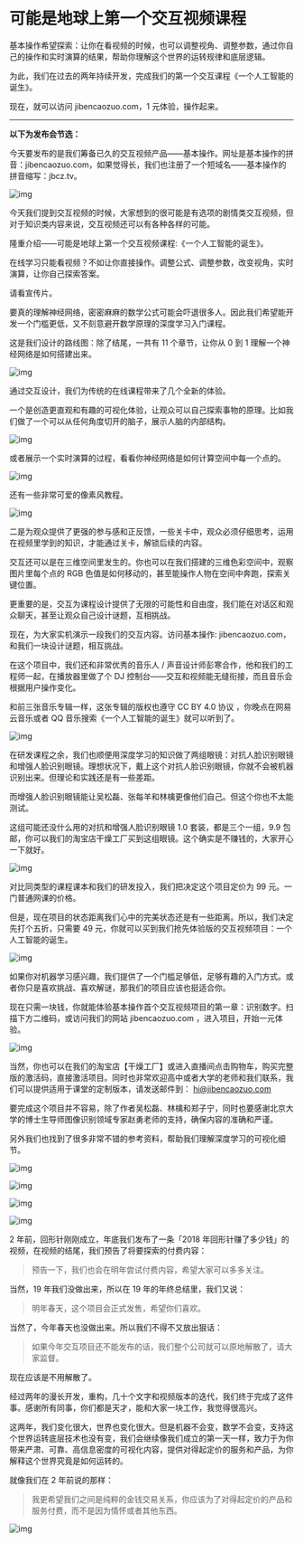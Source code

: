 # 可能是地球上第一个交互视频课程

基本操作希望探索：让你在看视频的时候，也可以调整视角、调整参数，通过你自己的操作和实时演算的结果，帮助你理解这个世界的运转规律和底层逻辑。



为此，我们在过去的两年持续开发，完成我们的第一个交互课程《一个人工智能的诞生》。



现在，就可以访问 jibencaozuo.com，1 元体验，操作起来。



------



**以下为发布会节选：**



今天要发布的是我们筹备已久的交互视频产品——基本操作。网址是基本操作的拼音：jibencaozuo.com，如果觉得长，我们也注册了一个短域名——基本操作的拼音缩写：jbcz.tv。



![img](https://mmbiz.qpic.cn/mmbiz_gif/OqGIko5qXae1FX8UXKuIsj2yBXBJw00DKgdXv9AZy2QarYhfMFRyDS1H4Yc0RZCUibaJE2srEeaaWoEf6lASAbA/640?wx_fmt=gif)



今天我们提到交互视频的时候，大家想到的很可能是有选项的剧情类交互视频，但对于知识类内容来说，交互视频还可以有各种各样的可能。



隆重介绍——可能是地球上第一个交互视频课程:《一个人工智能的诞生》。



在线学习只能看视频？不如让你直接操作。调整公式、调整参数，改变视角，实时演算，让你自己探索答案。



请看宣传片。



要真的理解神经网络，密密麻麻的数学公式可能会吓退很多人。因此我们希望能开发一个门槛更低，又不刻意避开数学原理的深度学习入门课程。



这是我们设计的路线图：除了结尾，一共有 11 个章节，让你从 0 到 1 理解一个神经网络是如何搭建出来。



![img](https://mmbiz.qpic.cn/mmbiz_png/OqGIko5qXae1FX8UXKuIsj2yBXBJw00DzTgILuqmYaIBibzQicGeIia3oWiafjQ1db2xxTxjwn8YUfPbIm5iau6IGIg/640?wx_fmt=png)



通过交互设计，我们为传统的在线课程带来了几个全新的体验。



一个是创造更直观和有趣的可视化体验，让观众可以自己探索事物的原理。比如我们做了一个可以从任何角度切开的脑子，展示人脑的内部结构。



![img](https://mmbiz.qpic.cn/mmbiz_gif/OqGIko5qXae1FX8UXKuIsj2yBXBJw00DAwRoKCiaJeGGekhuiaicTwWuH95od55dEUUyhJWLQYFibUgBYibKCFOQL2A/640?wx_fmt=gif)



或者展示一个实时演算的过程，看看你神经网络是如何计算空间中每一个点的。



![img](https://mmbiz.qpic.cn/mmbiz_gif/OqGIko5qXae1FX8UXKuIsj2yBXBJw00DdpibQQo1TaDZU38sFFwtmV6fu3RNqZiaUdTnIHXvtfibBGjPZLa68OJrg/640?wx_fmt=gif)



还有一些非常可爱的像素风教程。



![img](https://mmbiz.qpic.cn/mmbiz_gif/OqGIko5qXae1FX8UXKuIsj2yBXBJw00DXjEupAnUmvY9k0GRTcIEESLH0icU5gGyicBtYric1d2kVpvia3SMmTSvPQ/640?wx_fmt=gif)



二是为观众提供了更强的参与感和正反馈，一些关卡中，观众必须仔细思考，运用在视频里学到的知识，才能通过关卡，解锁后续的内容。



交互还可以是在三维空间里发生的。你也可以在我们搭建的三维色彩空间中，观察图片里每个点的 RGB 色值是如何移动的，甚至能操作人物在空间中奔跑，探索关键位置。



更重要的是，交互为课程设计提供了无限的可能性和自由度，我们能在对话区和观众聊天，甚至让观众自己设计谜题，互相挑战。



现在，为大家实机演示一段我们的交互内容。访问基本操作: jibencaozuo.com，和我们一块设计谜题，相互挑战。







在这个项目中，我们还和非常优秀的音乐人 / 声音设计师彭寒合作，他和我们的工程师一起，在播放器里做了个 DJ 控制台——交互和视频能无缝衔接，而且音乐会根据用户操作变化。



和前三张音乐专辑一样，这张专辑的版权也遵守 CC BY 4.0 协议 ，你晚点在网易云音乐或者 QQ 音乐搜索《一个人工智能的诞生》就可以听到了。



![img](https://mmbiz.qpic.cn/mmbiz_png/OqGIko5qXae1FX8UXKuIsj2yBXBJw00DAV393qV5xQnP8qTGNgteFQ07cialV9EJFFianyxLibCbY2VR0YqpqiceGw/640?wx_fmt=png)



在研发课程之余，我们也顺便用深度学习的知识做了两组眼镜：对抗人脸识别眼镜和增强人脸识别眼镜。理想状况下，戴上这个对抗人脸识别眼镜，你就不会被机器识别出来。但理论和实践还是有一些差距。



而增强人脸识别眼镜能让吴松磊、张每羊和林檎更像他们自己。但这个你也不太能测试。



这组可能还没什么用的对抗和增强人脸识别眼镜 1.0 套装，都是三个一组，9.9 包邮，你可以我们的淘宝店干燥工厂买到这组眼镜。这个确实是不赚钱的，大家开心一下就好。



![img](https://mmbiz.qpic.cn/mmbiz_png/OqGIko5qXae1FX8UXKuIsj2yBXBJw00D8cWFfFA8TNUXDhOia3HCQDmEUHPic7lEdjsqRDE2ZuYjnHUeEcWmJJ4g/640?wx_fmt=png)



对比同类型的课程课本和我们的研发投入，我们把决定这个项目定价为 99 元。一门普通网课的价格。



但是，现在项目的状态距离我们心中的完美状态还是有一些距离。所以，我们决定先打个五折，只需要 49 元，你就可以买到我们抢先体验版的交互视频项目：一个人工智能的诞生。



![img](https://mmbiz.qpic.cn/mmbiz_png/OqGIko5qXae1FX8UXKuIsj2yBXBJw00D7UbDwPNHqV0ysKiaWRCvrAkNvgmAy9FA7Pt61b24qOShrWyKE7yfyrg/640?wx_fmt=png)



如果你对机器学习感兴趣，我们提供了一个门槛足够低，足够有趣的入门方式。或者你只是喜欢挑战、喜欢解谜，那我们的项目应该也挺适合你。



现在只需一块钱，你就能体验基本操作首个交互视频项目的第一章：识别数字。扫描下方二维码，或访问我们的网站 jibencaozuo.com ，进入项目，开始一元体验。 



![img](https://mmbiz.qpic.cn/mmbiz_gif/OqGIko5qXae1FX8UXKuIsj2yBXBJw00DXMSALtnwCV0TvvUqfMIOyoBBDiaUh4uc8E0OQdkLVcjshSo25ia6NCeg/640?wx_fmt=gif)



当然，你也可以在我们的淘宝店【干燥工厂】或进入直播间点击购物车，购买完整版的激活码，直接激活项目。同时也非常欢迎高中或者大学的老师和我们联系，我们可以提供适用于课堂的定制版本，请发送邮件到： hi@jibencaozuo.com



要完成这个项目并不容易，除了作者吴松磊、林檎和郑子宁，同时也要感谢北京大学的博士生导师图像识别领域专家赵勇老师的支持，确保内容的准确和严谨。



另外我们也找到了很多非常不错的参考资料，帮助我们理解深度学习的可视化细节。



![img](https://mmbiz.qpic.cn/mmbiz_png/OqGIko5qXae1FX8UXKuIsj2yBXBJw00DBjoeZvGQEptTnCMIsY5bdSzsAdlicdthWTPxhdrgrJkXKaEq8Ivs6Gg/640?wx_fmt=png)

![img](https://mmbiz.qpic.cn/mmbiz_png/OqGIko5qXae1FX8UXKuIsj2yBXBJw00DL7Ikjnonn9TmiaGcGvZd5UmsWiaAZefshS4HShKdfEg2PIIafYiahjUlA/640?wx_fmt=png)

![img](https://mmbiz.qpic.cn/mmbiz_png/OqGIko5qXae1FX8UXKuIsj2yBXBJw00D8I9bMiaV41Ft0VAFTQqeTaFXlITJDxLMOicuDlvTIoicDuRe8OWC8CSDw/640?wx_fmt=png)

![img](https://mmbiz.qpic.cn/mmbiz_png/OqGIko5qXae1FX8UXKuIsj2yBXBJw00Dexto0MTArA5AUvefDosdCTVI5Y3sA4QcUGricaDRFGXL5LjBT9YhP3w/640?wx_fmt=png)



2 年前，回形针刚刚成立，年底我们发布了一条「2018 年回形针赚了多少钱」的视频，在视频的结尾，我们预告了将要探索的付费内容： 

> 预告一下，我们也会在明年尝试付费内容，希望大家可以多多关注。



当然，19 年我们没做出来，所以在 19 年的年终总结里，我们又说：

> 明年春天，这个项目会正式发售，希望你们喜欢。



当然了，今年春天也没做出来。所以我们不得不又放出狠话：

> 如果今年交互项目还不能发布的话，我们整个公司就可以原地解散了，请大家监督。

 

现在应该是不用解散了。 



经过两年的漫长开发，重构，几十个文字和视频版本的迭代，我们终于完成了这件事。感谢所有同事，你们都是天才，能和大家一块工作，我觉得很高兴。



这两年，我们变化很大，世界也变化很大。但是机器不会变，数学不会变，支持这个世界运转底层技术也没有变，我们会继续像我们成立的第一天一样，致力于为你带来严肃、可靠、高信息密度的可视化内容，提供对得起定价的服务和产品，为你解释这个世界究竟是如何运转的。



就像我们在 2 年前说的那样：



> 我更希望我们之间是纯粹的金钱交易关系，你应该为了对得起定价的产品和服务付费，而不是因为情怀或者其他东西。



![img](https://mmbiz.qpic.cn/mmbiz_gif/OqGIko5qXae1FX8UXKuIsj2yBXBJw00DXMSALtnwCV0TvvUqfMIOyoBBDiaUh4uc8E0OQdkLVcjshSo25ia6NCeg/640?wx_fmt=gif)